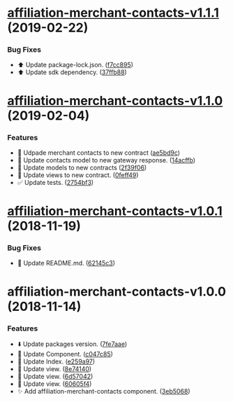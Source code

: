 # [affiliation-merchant-contacts-v1.1.1](https://github.com/stone-payments/affiliation-web-components/compare/affiliation-merchant-contacts-v1.1.0...affiliation-merchant-contacts-v1.1.1) (2019-02-22)


### Bug Fixes

* :arrow_up: Update package-lock.json. ([f7cc895](https://github.com/stone-payments/affiliation-web-components/commit/f7cc895))
* :arrow_up: Update sdk dependency. ([37ffb88](https://github.com/stone-payments/affiliation-web-components/commit/37ffb88))

# [affiliation-merchant-contacts-v1.1.0](https://github.com/stone-payments/affiliation-web-components/compare/affiliation-merchant-contacts-v1.0.1...affiliation-merchant-contacts-v1.1.0) (2019-02-04)


### Features

* :construction: Udpade merchant contacts to new contract ([ae5bd9c](https://github.com/stone-payments/affiliation-web-components/commit/ae5bd9c))
* :construction: Update contacts model to new gateway response. ([14acffb](https://github.com/stone-payments/affiliation-web-components/commit/14acffb))
* :construction: Update models to new contracts ([2f39f06](https://github.com/stone-payments/affiliation-web-components/commit/2f39f06))
* :construction: Update views to new contract. ([0feff49](https://github.com/stone-payments/affiliation-web-components/commit/0feff49))
* :white_check_mark: Update tests. ([2754bf3](https://github.com/stone-payments/affiliation-web-components/commit/2754bf3))

# [affiliation-merchant-contacts-v1.0.1](https://github.com/stone-payments/affiliation-web-components/compare/affiliation-merchant-contacts-v1.0.0...affiliation-merchant-contacts-v1.0.1) (2018-11-19)


### Bug Fixes

* :memo: Update README.md. ([62145c3](https://github.com/stone-payments/affiliation-web-components/commit/62145c3))

# affiliation-merchant-contacts-v1.0.0 (2018-11-14)


### Features

* :arrow_down: Update packages version. ([7fe7aae](https://github.com/stone-payments/affiliation-web-components/commit/7fe7aae))
* :construction: Update Component. ([c047c85](https://github.com/stone-payments/affiliation-web-components/commit/c047c85))
* :construction: Update Index. ([e259a97](https://github.com/stone-payments/affiliation-web-components/commit/e259a97))
* :construction: Update view. ([8e74140](https://github.com/stone-payments/affiliation-web-components/commit/8e74140))
* :construction: Update view. ([6d57042](https://github.com/stone-payments/affiliation-web-components/commit/6d57042))
* :construction: Update view. ([60605f4](https://github.com/stone-payments/affiliation-web-components/commit/60605f4))
* :sparkles: Add affiliation-merchant-contacts component. ([3eb5068](https://github.com/stone-payments/affiliation-web-components/commit/3eb5068))
